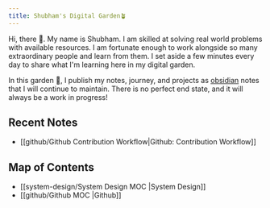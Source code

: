 ```yaml
---
title: Shubham's Digital Garden🪴
---
```


Hi, there 👋. My name is Shubham. I am skilled at solving real world problems with available resources. I am fortunate enough to work alongside so many extraordinary people and learn from them. I set aside a few minutes every day to share what I'm learning here in my digital garden.

In this garden 🏡, I publish my notes, journey, and projects as [obsidian](https://obsidian.md/) notes that I will continue to maintain. There is no perfect end state, and it will always be a work in progress!

## Recent Notes
- [[github/Github Contribution Workflow|Github: Contribution Workflow]]

## Map of Contents
- [[system-design/System Design MOC |System Design]]
- [[github/Github MOC |Github]]